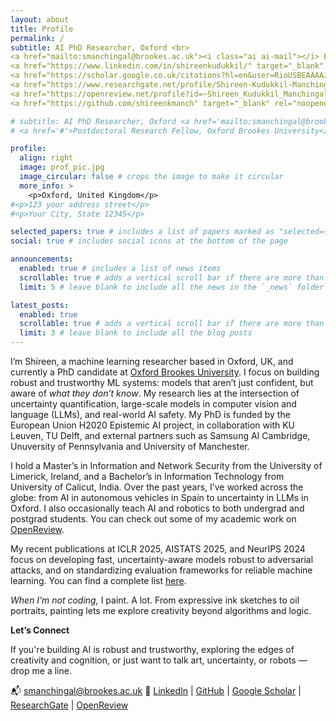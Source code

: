 ```yaml
---
layout: about
title: Profile
permalink: /
subtitle: AI PhD Researcher, Oxford <br>
<a href="mailto:smanchingal@brookes.ac.uk"><i class="ai ai-mail"></i> Email</a> | 
<a href="https://www.linkedin.com/in/shireenkudukkil/" target="_blank" rel="noopener"><i class="ai ai-linkedin"></i> LinkedIn</a> | 
<a href="https://scholar.google.co.uk/citations?hl=en&user=RioUSBEAAAAJ" target="_blank" rel="noopener"><i class="ai ai-google-scholar"></i> Google Scholar</a> | 
<a href="https://www.researchgate.net/profile/Shireen-Kudukkil-Manchingal" target="_blank" rel="noopener"><i class="ai ai-researchgate"></i> ResearchGate</a> | 
<a href="https://openreview.net/profile?id=~Shireen_Kudukkil_Manchingal1" target="_blank" rel="noopener"><i class="ai ai-openreview"></i> OpenReview</a> | 
<a href="https://github.com/shireenkmanch" target="_blank" rel="noopener"><i class="ai ai-github"></i> GitHub</a>

# subtitle: AI PhD Researcher, Oxford <a href='mailto:smanchingal@brookes.ac.uk'>Email</a>, <a href='https://www.linkedin.com/in/shireenkudukkil/'>LinkedIn</a>, <a href='https://scholar.google.co.uk/citations?hl=en&user=RioUSBEAAAAJ'>Google Scholar</a>, <a href='https://www.researchgate.net/profile/Shireen-Kudukkil-Manchingal'>ResearchGate</a>, <a href='https://openreview.net/profile?id=~Shireen_Kudukkil_Manchingal1'>OpenReview</a>
# <a href='#'>Postdoctoral Research Fellow, Oxford Brookes University</a>. 

profile:
  align: right
  image: prof_pic.jpg
  image_circular: false # crops the image to make it circular
  more_info: >
    <p>Oxford, United Kingdom</p>
#<p>123 your address street</p>
#<p>Your City, State 12345</p>

selected_papers: true # includes a list of papers marked as "selected={true}"
social: true # includes social icons at the bottom of the page

announcements:
  enabled: true # includes a list of news items
  scrollable: true # adds a vertical scroll bar if there are more than 3 news items
  limit: 5 # leave blank to include all the news in the `_news` folder

latest_posts:
  enabled: true
  scrollable: true # adds a vertical scroll bar if there are more than 3 new posts items
  limit: 3 # leave blank to include all the blog posts
---
```


I’m Shireen, a machine learning researcher based in Oxford, UK, and currently a PhD candidate at [Oxford Brookes University](https://www.brookes.ac.uk/profiles/student/shireen-kudukkil-manchingal). I focus on building robust and trustworthy ML systems: models that aren’t just confident, but aware of *what they don’t know*. My research lies at the intersection of uncertainty quantification, large-scale models in computer vision and language (LLMs), and real-world AI safety. My PhD is funded by the European Union H2020 Epistemic AI project, in collaboration with KU Leuven, TU Delft, and external partners such as Samsung AI Cambridge, Unuversity of Pennsylvania and University of Manchester.

I hold a Master’s in Information and Network Security from the University of Limerick, Ireland, and a Bachelor’s in Information Technology from University of Calicut, India. Over the past years, I’ve worked across the globe: from AI in autonomous vehicles in Spain to uncertainty in LLMs in Oxford. I also occasionally teach AI and robotics to both undergrad and postgrad students. You can check out some of my academic work on [OpenReview](https://openreview.net/profile?id=~Shireen_Kudukkil_Manchingal1).

My recent publications at ICLR 2025, AISTATS 2025, and NeurIPS 2024 focus on developing fast, uncertainty-aware models robust to adversarial attacks, and on standardizing evaluation frameworks for reliable machine learning. You can find a complete list [here](https://shireenkmanch.github.io/publications/).

*When I’m not coding,* I paint. A lot. From expressive ink sketches to oil portraits, painting lets me explore creativity beyond algorithms and logic.

**Let’s Connect**

If you're building AI is robust and trustworthy, exploring the edges of creativity and cognition, or just want to talk art, uncertainty, or robots — drop me a line.

📬 smanchingal@brookes.ac.uk
🔗 [LinkedIn](https://www.linkedin.com/in/shireenkudukkil/) | [GitHub](https://github.com/shireenkmanch/) | [Google Scholar](https://scholar.google.co.uk/citations?hl=en&user=RioUSBEAAAAJ) | [ResearchGate](https://www.researchgate.net/profile/Shireen-Kudukkil-Manchingal) | [OpenReview](https://openreview.net/profile?id=~Shireen_Kudukkil_Manchingal1)



<!-- Put your address / P.O. box / other info right below your picture. You can also disable any of these elements by editing `profile` property of the YAML header of your `_pages/about.md`. Edit `_bibliography/papers.bib` and Jekyll will render your [publications page](/al-folio/publications/) automatically. -->

<!-- Link to your social media connections, too. This theme is set up to use [Font Awesome icons](https://fontawesome.com/) and [Academicons](https://jpswalsh.github.io/academicons/), like the ones below. Add your Facebook, Twitter, LinkedIn, Google Scholar, or just disable all of them. -->
